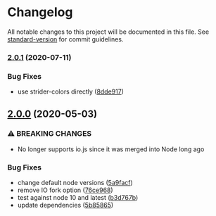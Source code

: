# Changelog

All notable changes to this project will be documented in this file. See [standard-version](https://github.com/conventional-changelog/standard-version) for commit guidelines.

### [2.0.1](https://github.com/Strider-CD/strider-node/compare/v2.0.0...v2.0.1) (2020-07-11)


### Bug Fixes

* use strider-colors directly ([8dde917](https://github.com/Strider-CD/strider-node/commit/8dde9171c401cc4d2f6fdae9be430c14d2426e7f))

## [2.0.0](https://github.com/Strider-CD/strider-node/compare/v0.4.0...v2.0.0) (2020-05-03)


### ⚠ BREAKING CHANGES

* No longer supports io.js since it was merged into Node long ago

### Bug Fixes

* change default node versions ([5a9facf](https://github.com/Strider-CD/strider-node/commit/5a9facf426e3207d7eb5aa163cf36cfefdf5a1f3))
* remove IO fork option ([76ce968](https://github.com/Strider-CD/strider-node/commit/76ce96876672e1f43d5ca7c19cb15912356ecd0d))
* test against node 10 and latest ([b3d767b](https://github.com/Strider-CD/strider-node/commit/b3d767b25ea7ebecf4a0b686e576529c96f355b0))
* update dependencies ([5b85865](https://github.com/Strider-CD/strider-node/commit/5b85865f04e39b33fb64d912cb3250565c0e9153))
